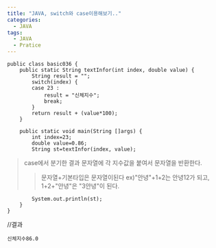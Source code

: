 ```yaml
---
title: "JAVA, switch와 case이용해보기.."
categories:
  - JAVA
tags:
  - JAVA
  - Pratice
---
```


	public class basic036 {
		public static String textInfor(int index, double value) {
			String result = "";
			switch(index) {
			case 23 : 
				result = "신체지수";
				break;
			}
			return result + (value*100);
		}

>
		public static void main(String []args) {
			int index=23;
			double value=0.86;
			String st=textInfor(index, value); 

>case에서 분기한 결과 문자열에 각 지수값을 붙여서 문자열을 반환한다.
>>문자열+기본타입은 문자열이된다 ex)"안녕"+1+2는 안녕12가 되고, 1+2+"안녕"은 "3안녕"이 된다.

			System.out.println(st);
		}
	}

//결과

	신체지수86.0
